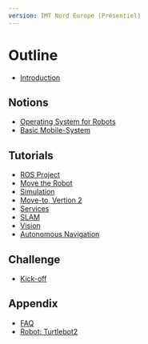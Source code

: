 ```yaml
---
version: IMT Nord Europe (Présentiel)
---
```


# Outline

* [Introduction](README.md)

## Notions

* [Operating System for Robots](notions/1-oss.md)
* [Basic Mobile-System](notions/2-mobile-system.md)
<!--* [Infinite Loop](notions/3-infinite-loop.md) -->

## Tutorials

* [ROS Project](tutorials/1-ros-basics.md)
* [Move the Robot](tutorials/2-move-to.md)
* [Simulation](tutorials/3-simulation.md)
* [Move-to, Vertion 2](tutorials/4-rosifier.md)
* [Services](tutorials/5-services.md)
* [SLAM](tutorials/6-slam.md)
* [Vision](tutorials/7-vision.md)
* [Autonomous Navigation](tutorials/8-navigation.md)

## Challenge

* [Kick-off](challenge/intro.md)

<!--
* [Kick-off](challenge/intro-tcs.md)
* [Shared WorkSpace](challenge/git-rds.md)
* [treasure: Coke can](challenge/coke-can.md)
* [Challenge 1](challenge/challenge-1.md)
* [Challenge 2](challenge/challenge-2.md)
* [Challenge 3](challenge/challenge-3.md)
-->
<!--
* [Agile development](challenge/agile-dev.md)
* [Evaluation](challenge/evaluation.md)
-->

## Appendix

* [FAQ](appendix/faq.md)
* [Robot: Turtlebot2](appendix/turtlebot2.md)
